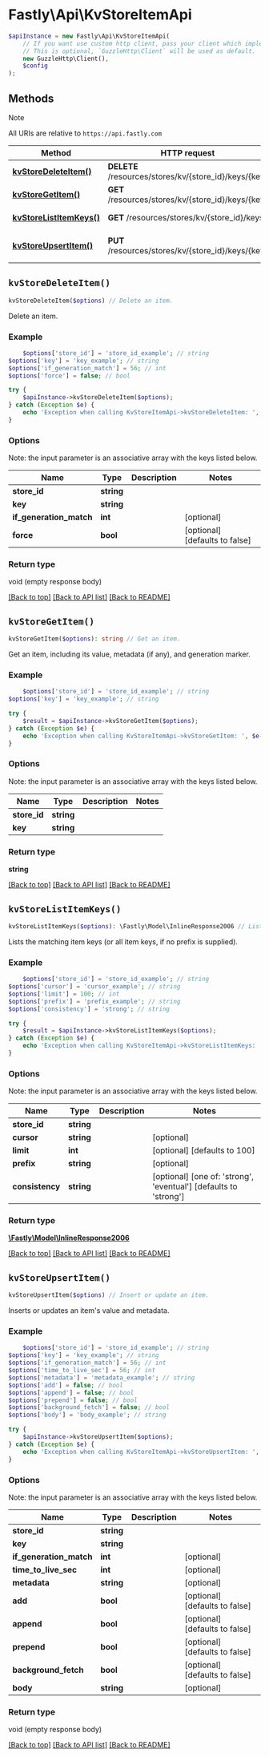 # Fastly\Api\KvStoreItemApi


```php
$apiInstance = new Fastly\Api\KvStoreItemApi(
    // If you want use custom http client, pass your client which implements `GuzzleHttp\ClientInterface`.
    // This is optional, `GuzzleHttp\Client` will be used as default.
    new GuzzleHttp\Client(),
    $config
);
```

## Methods

> [!NOTE]
> All URIs are relative to `https://api.fastly.com`

Method | HTTP request | Description
------ | ------------ | -----------
[**kvStoreDeleteItem()**](KvStoreItemApi.md#kvStoreDeleteItem) | **DELETE** /resources/stores/kv/{store_id}/keys/{key} | Delete an item.
[**kvStoreGetItem()**](KvStoreItemApi.md#kvStoreGetItem) | **GET** /resources/stores/kv/{store_id}/keys/{key} | Get an item.
[**kvStoreListItemKeys()**](KvStoreItemApi.md#kvStoreListItemKeys) | **GET** /resources/stores/kv/{store_id}/keys | List item keys.
[**kvStoreUpsertItem()**](KvStoreItemApi.md#kvStoreUpsertItem) | **PUT** /resources/stores/kv/{store_id}/keys/{key} | Insert or update an item.


## `kvStoreDeleteItem()`

```php
kvStoreDeleteItem($options) // Delete an item.
```

Delete an item.

### Example
```php
    $options['store_id'] = 'store_id_example'; // string
$options['key'] = 'key_example'; // string
$options['if_generation_match'] = 56; // int
$options['force'] = false; // bool

try {
    $apiInstance->kvStoreDeleteItem($options);
} catch (Exception $e) {
    echo 'Exception when calling KvStoreItemApi->kvStoreDeleteItem: ', $e->getMessage(), PHP_EOL;
}
```

### Options

Note: the input parameter is an associative array with the keys listed below.

Name | Type | Description  | Notes
------------- | ------------- | ------------- | -------------
**store_id** | **string** |  |
**key** | **string** |  |
**if_generation_match** | **int** |  | [optional]
**force** | **bool** |  | [optional] [defaults to false]

### Return type

void (empty response body)

[[Back to top]](#) [[Back to API list]](../../README.md#endpoints)
[[Back to README]](../../README.md)

## `kvStoreGetItem()`

```php
kvStoreGetItem($options): string // Get an item.
```

Get an item, including its value, metadata (if any), and generation marker.

### Example
```php
    $options['store_id'] = 'store_id_example'; // string
$options['key'] = 'key_example'; // string

try {
    $result = $apiInstance->kvStoreGetItem($options);
} catch (Exception $e) {
    echo 'Exception when calling KvStoreItemApi->kvStoreGetItem: ', $e->getMessage(), PHP_EOL;
}
```

### Options

Note: the input parameter is an associative array with the keys listed below.

Name | Type | Description  | Notes
------------- | ------------- | ------------- | -------------
**store_id** | **string** |  |
**key** | **string** |  |

### Return type

**string**

[[Back to top]](#) [[Back to API list]](../../README.md#endpoints)
[[Back to README]](../../README.md)

## `kvStoreListItemKeys()`

```php
kvStoreListItemKeys($options): \Fastly\Model\InlineResponse2006 // List item keys.
```

Lists the matching item keys (or all item keys, if no prefix is supplied).

### Example
```php
    $options['store_id'] = 'store_id_example'; // string
$options['cursor'] = 'cursor_example'; // string
$options['limit'] = 100; // int
$options['prefix'] = 'prefix_example'; // string
$options['consistency'] = 'strong'; // string

try {
    $result = $apiInstance->kvStoreListItemKeys($options);
} catch (Exception $e) {
    echo 'Exception when calling KvStoreItemApi->kvStoreListItemKeys: ', $e->getMessage(), PHP_EOL;
}
```

### Options

Note: the input parameter is an associative array with the keys listed below.

Name | Type | Description  | Notes
------------- | ------------- | ------------- | -------------
**store_id** | **string** |  |
**cursor** | **string** |  | [optional]
**limit** | **int** |  | [optional] [defaults to 100]
**prefix** | **string** |  | [optional]
**consistency** | **string** |  | [optional] [one of: 'strong', 'eventual'] [defaults to 'strong']

### Return type

[**\Fastly\Model\InlineResponse2006**](../Model/InlineResponse2006.md)

[[Back to top]](#) [[Back to API list]](../../README.md#endpoints)
[[Back to README]](../../README.md)

## `kvStoreUpsertItem()`

```php
kvStoreUpsertItem($options) // Insert or update an item.
```

Inserts or updates an item's value and metadata.

### Example
```php
    $options['store_id'] = 'store_id_example'; // string
$options['key'] = 'key_example'; // string
$options['if_generation_match'] = 56; // int
$options['time_to_live_sec'] = 56; // int
$options['metadata'] = 'metadata_example'; // string
$options['add'] = false; // bool
$options['append'] = false; // bool
$options['prepend'] = false; // bool
$options['background_fetch'] = false; // bool
$options['body'] = 'body_example'; // string

try {
    $apiInstance->kvStoreUpsertItem($options);
} catch (Exception $e) {
    echo 'Exception when calling KvStoreItemApi->kvStoreUpsertItem: ', $e->getMessage(), PHP_EOL;
}
```

### Options

Note: the input parameter is an associative array with the keys listed below.

Name | Type | Description  | Notes
------------- | ------------- | ------------- | -------------
**store_id** | **string** |  |
**key** | **string** |  |
**if_generation_match** | **int** |  | [optional]
**time_to_live_sec** | **int** |  | [optional]
**metadata** | **string** |  | [optional]
**add** | **bool** |  | [optional] [defaults to false]
**append** | **bool** |  | [optional] [defaults to false]
**prepend** | **bool** |  | [optional] [defaults to false]
**background_fetch** | **bool** |  | [optional] [defaults to false]
**body** | **string** |  | [optional]

### Return type

void (empty response body)

[[Back to top]](#) [[Back to API list]](../../README.md#endpoints)
[[Back to README]](../../README.md)
